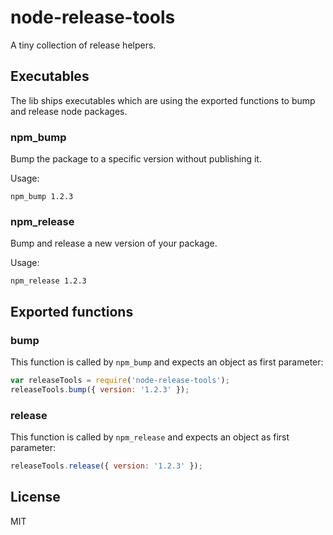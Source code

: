 # node-release-tools
A tiny collection of release helpers.

## Executables
The lib ships executables which are using the exported functions to bump and release node packages. 

### npm_bump
Bump the package to a specific version without publishing it.

Usage:

```
npm_bump 1.2.3
```

### npm_release
Bump and release a new version of your package.

Usage:

```
npm_release 1.2.3
```

## Exported functions

### bump
This function is called by `npm_bump` and expects an object as first parameter:

```javascript
var releaseTools = require('node-release-tools');
releaseTools.bump({ version: '1.2.3' });
```

### release
This function is called by `npm_release` and expects an object as first parameter:

```javascript
releaseTools.release({ version: '1.2.3' });
```

## License
MIT
